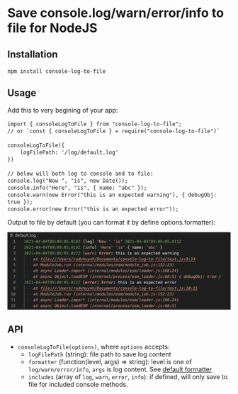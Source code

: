 # Save console.log/warn/error/info to file for NodeJS

## Installation

```
npm install console-log-to-file
```

## Usage

Add this to very begining of your app:

```
import { consoleLogToFile } from "console-log-to-file";
// or `const { consoleLogToFile } = require("console-log-to-file")`

consoleLogToFile({
    logFilePath: '/log/default.log'
})

// below will both log to console and to file:
console.log("Now ", "is", new Date());
console.info("Here", "is", { name: "abc" });
console.warn(new Error("this is an expected warning"), { debugObj: true });
console.error(new Error("this is an expected error"));

```

Output to file by default (you can format it by define options.formatter):

![alt log-file-screenshot](./log-file-screenshot.png)

## API

- `consoleLogToFile(options)`, where `options` accepts:
  - `logFilePath` (string): file path to save log content
  - `formatter` (function(level, args) => string): level is one of `log/warn/error/info`, `args` is log content. See [default formatter](https://github.com/rudyhuynh/console-log-to-file/blob/main/index.js#L4)
  - `includes` (array of `log`, `warn`, `error`, `info`): if defined, will only save to file for included console methods.
